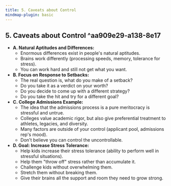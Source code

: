 ```yaml
---
title: 5. Caveats about Control
mindmap-plugin: basic
---
```

## 5. Caveats about Control ^aa909e29-a138-8e17
- **A. Natural Aptitudes and Differences:**
	- Enormous differences exist in people's natural aptitudes.
	- Brains work differently (processing speeds, memory, tolerance for stress).
	- You can work hard and still not get what you want.
- **B. Focus on Response to Setbacks:**
	- The real question is, what do you make of a setback?
	- Do you take it as a verdict on your worth?
	- Do you decide to come up with a different strategy?
	- Do you take the hit and try for a different goal?
- **C. College Admissions Example:**
	- The idea that the admissions process is a pure meritocracy is stressful and untrue.
	- Colleges value academic rigor, but also give preferential treatment to athletes, legacies, and diversity.
	- Many factors are outside of your control (applicant pool, admissions rep's mood).
	- Don't believe you can control the uncontrollable.
- **D. Goal: Increase Stress Tolerance:**
	- Help kids increase their stress tolerance (ability to perform well in stressful situations).
	- Help them "throw off" stress rather than accumulate it.
	- Challenge kids without overwhelming them.
	- Stretch them without breaking them.
	- Give their brains all the support and room they need to grow strong.